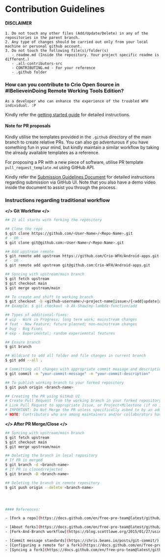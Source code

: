 # Contribution Guidelines

#### DISCLAIMER

    1. Do not touch any other files (Add/Update/Delete) in any of the repositories in the parent branch.
    2. Any type of changes should be carried out only from your local machine or personal github account. 
    3. Do not touch the following file(s)/folder(s) 
       - readme.md (Inside the repository. Your project specific readme is different.) 
       - .all-contributors-src
       - CONTRIBUTING.md - For your reference 
       - .github folder

### How can you contribute to Crio Open Source in #IBelieveinDoing Remote Working Tools Edition?

`As a developer who can enhance the experience of the troubled WFH individual. :P`


Kindly refer the [getting started guide](https://docs.google.com/document/d/1z5cJHJkuhkMkWyAPTD7seIzH04MhD0dwNkEC6BvQwFk/edit) for detailed instructions.

#### Note for PR proposals

Kindly utilise the templates provided in the `.github` directory of the main branch to create relative PRs. You can also go adventurous if you have something fun in your mind, but kindly maintain a similar workflow by taking the already available templates as a reference.

For proposing a PR with a new piece of software, utilise PR template `pull_request_template.md` using GitHub API.

Kindly refer the [Submission Guidelines Document](https://docs.google.com/document/d/1DXgKki3EcEEb-99Oqyyq0WLItTBhXj3aZ1swtKkwg6U/edit) for detailed instructions regarding submission via GitHub UI. Note that you also have a demo video inside the document to assist you through the process.

### Instructions regarding traditional workflow

**</> Git Workflow </>**

```bash
## It all starts with forking the repository

## Clone the repo
$ git clone https://github.com/<User-Name>/<Repo-Name>.git
# - OR -
$ git clone git@github.com:<User-Name>/<Repo-Name>.git

## Add upstream remote
$ git remote add upstream https://github.com/Crio-WFH/Android-apps.git
# - OR -
$ git remote add upstream git@github.com:Crio-WFH/Android-apps.git

## Syncing with upstream/main branch
$ git fetch upstream
$ git checkout main
$ git merge upstream/main

## To create and shift to working branch
$ git checkout -b <github-username>/<project-name|issue>/{<add|update|additional-fixes>}
## Example: $ git checkout -b Ak-Shaw/my-lambda-function/add

## Types of additional-fixes:
# wip - Work in Progress; long term work; mainstream changes
# feat - New Feature; future planned; non-mainstream changes
# bug - Bug Fixes
# exp - Experimental; random experiemntal features

## Ensure branch
$ git branch

## Wildcard to add all folder and file changes in current branch
$ git add --all .

# Committing all changes with appropriate commit message and description
$ git commit -m "your-commit-message" -m "your-commit-description"

## To publish working branch to your forked repository
$ git push origin <branch-name>

## Creating the PR using GitHub UI
# Create Pull Request from the working branch in your forked repository to the master branch in the upstream repository
# Link Pull Request to appropriate Issue, or Project+Milestone (if no issue created)
# IMPORTANT: Do Not Merge the PR unless specifically asked to by an admin or approved by at least 2-3 maintainers.
# NOTE: Contributors who are among maintainers and/or collaborators have merge permissions.

```



**</> After PR Merge/Close </>**

```bash
## Syncing with upstream/main branch
$ git fetch upstream
$ git checkout main
$ git merge upstream/main

## Deleting the branch in local repository
# If PR is merged
$ git branch -d <branch-name>  
# If PR is closed/rejected
$ git branch -D <branch-name>  

## Deleting the branch in remote repository
$ git push origin --delete <branch-name>




#### References:

- [Fork a repo](https://docs.github.com/en/free-pro-team@latest/github/getting-started-with-github/fork-a-repo)

- [About forks](https://docs.github.com/en/free-pro-team@latest/github/collaborating-with-issues-and-pull-requests/about-forks)
- [Fork-And-Branch workflow](https://blog.scottlowe.org/2015/01/27/using-fork-branch-git-workflow/)

- [Commit message standards](https://chris.beams.io/posts/git-commit/)
- [Configuring a remote for a fork](https://docs.github.com/en/free-pro-team@latest/github/collaborating-with-issues-and-pull-requests/configuring-a-remote-for-a-fork)
- [Syncing a fork](https://docs.github.com/en/free-pro-team@latest/github/collaborating-with-issues-and-pull-requests/syncing-a-fork)
